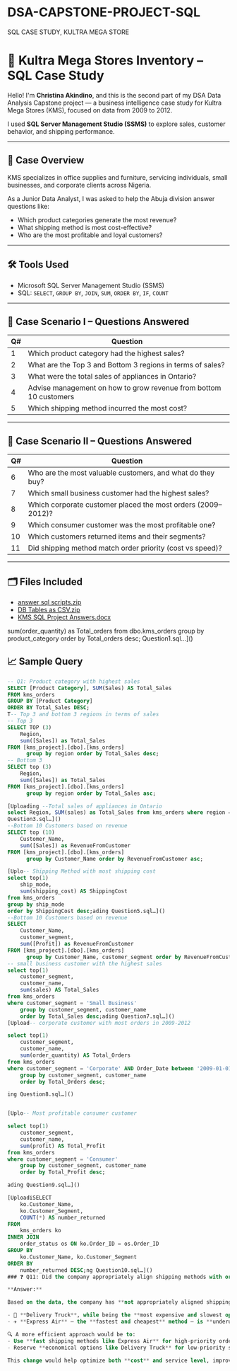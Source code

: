 # DSA-CAPSTONE-PROJECT-SQL
SQL CASE STUDY, KULTRA MEGA STORE
# 🏢 Kultra Mega Stores Inventory – SQL Case Study

Hello! I'm **Christina Akindino**, and this is the second part of my DSA Data Analysis Capstone project — a business intelligence case study for Kultra Mega Stores (KMS), focused on data from 2009 to 2012.

I used **SQL Server Management Studio (SSMS)** to explore sales, customer behavior, and shipping performance.

---

## 🧠 Case Overview

KMS specializes in office supplies and furniture, servicing individuals, small businesses, and corporate clients across Nigeria.

As a Junior Data Analyst, I was asked to help the Abuja division answer questions like:
- Which product categories generate the most revenue?
- What shipping method is most cost-effective?
- Who are the most profitable and loyal customers?

---

## 🛠 Tools Used

- Microsoft SQL Server Management Studio (SSMS)
- SQL: `SELECT`, `GROUP BY`, `JOIN`, `SUM`, `ORDER BY`, `IF`, `COUNT`

---

## 📌 Case Scenario I – Questions Answered

| Q# | Question |
|----|----------|
| 1  | Which product category had the highest sales? |
| 2  | What are the Top 3 and Bottom 3 regions in terms of sales? |
| 3  | What were the total sales of appliances in Ontario? |
| 4  | Advise management on how to grow revenue from bottom 10 customers |
| 5  | Which shipping method incurred the most cost? |

---

## 📌 Case Scenario II – Questions Answered

| Q# | Question |
|----|----------|
| 6  | Who are the most valuable customers, and what do they buy? |
| 7  | Which small business customer had the highest sales? |
| 8  | Which corporate customer placed the most orders (2009–2012)? |
| 9  | Which consumer customer was the most profitable one? |
| 10 | Which customers returned items and their segments? |
| 11 | Did shipping method match order priority (cost vs speed)? |

---

## 🗂️ Files Included

- [answer sql scripts.zip](https://github.com/user-attachments/files/21059346/answer.sql.scripts.zip)
- [DB Tables as CSV.zip](https://github.com/user-attachments/files/21059364/DB.Tables.as.CSV.zip)
- [KMS SQL Project Answers.docx](https://github.com/user-attachments/files/21048487/KMS.SQL.Project.Answers.docx)



sum(order_quantity) as Total_orders from dbo.kms_orders group by product_category order by Total_orders desc; Question1.sql…]()




## 📈 Sample Query

```sql
-- Q1: Product category with highest sales
SELECT [Product Category], SUM(Sales) AS Total_Sales
FROM kms_orders
GROUP BY [Product Category]
ORDER BY Total_Sales DESC;
T-- Top 3 and bottom 3 regions in terms of sales
-- Top 3
SELECT TOP (3) 
	Region,
	sum([Sales]) as Total_Sales
FROM [kms_project].[dbo].[kms_orders]
  	  group by region order by Total_Sales desc;
-- Bottom 3
SELECT top (3) 
	Region,
	sum([Sales]) as Total_Sales
FROM [kms_project].[dbo].[kms_orders]
  	  group by region order by Total_Sales asc;

[Uploading --Total sales of appliances in Ontario
select Region, SUM(sales) as Total_Sales from kms_orders where region = 'Ontario' and product_sub_category = 'Appliances' group by region;
Question3.sql…]()
--Bottom 10 Customers based on revenue
SELECT top (10) 
	Customer_Name,
	sum([Sales]) as RevenueFromCustomer
FROM [kms_project].[dbo].[kms_orders]
  	  group by Customer_Name order by RevenueFromCustomer asc;

[Uplo-- Shipping Method with most shipping cost
select top(1) 
	ship_mode, 
	sum(shipping_cost) AS ShippingCost 
from kms_orders 
group by ship_mode 
order by ShippingCost desc;ading Question5.sql…]()
--Bottom 10 Customers based on revenue
SELECT 
	Customer_Name,
	customer_segment,
	sum([Profit]) as RevenueFromCustomer
FROM [kms_project].[dbo].[kms_orders]
  	  group by Customer_Name, customer_segment order by RevenueFromCustomer desc;[Uplo
-- small business customer with the highest sales
select top(1) 
	customer_segment,
	customer_name, 
	sum(sales) AS Total_Sales 
from kms_orders 
where customer_segment = 'Small Business'
	group by customer_segment, customer_name 
	order by Total_Sales desc;ading Question7.sql…]()
[Upload-- corporate customer with most orders in 2009-2012

select top(1) 
	customer_segment,
	customer_name, 
	sum(order_quantity) AS Total_Orders
from kms_orders 
where customer_segment = 'Corporate' AND Order_Date between '2009-01-01' and '2012-12-31'
	group by customer_segment, customer_name 
	order by Total_Orders desc;

ing Question8.sql…]()


[Uplo-- Most profitable consumer customer

select top(1) 
	customer_segment,
	customer_name, 
	sum(profit) AS Total_Profit
from kms_orders 
where customer_segment = 'Consumer'
	group by customer_segment, customer_name 
	order by Total_Profit desc;

ading Question9.sql…]()

[UploadiSELECT 
    ko.Customer_Name, 
    ko.Customer_Segment, 
    COUNT(*) AS number_returned
FROM 
    kms_orders ko
INNER JOIN 
    order_status os ON ko.Order_ID = os.Order_ID
GROUP BY 
    ko.Customer_Name, ko.Customer_Segment
ORDER BY 
    number_returned DESC;ng Question10.sql…]()
### ❓ Q11: Did the company appropriately align shipping methods with order priorities?

**Answer:**

Based on the data, the company has **not appropriately aligned shipping methods with order priorities**.

- 🚚 **Delivery Truck**, while being the **most expensive and slowest option, is used extensively for Low and Medium priority orders.
- ✈️ **Express Air** — the **fastest and cheapest** method — is **underutilized for Critical orders**.

🔍 A more efficient approach would be to:
- Use **fast shipping methods like Express Air** for high-priority orders
- Reserve **economical options like Delivery Truck** for low-priority shipments

This change would help optimize both **cost** and service level, improving logistics and customer satisfaction.


